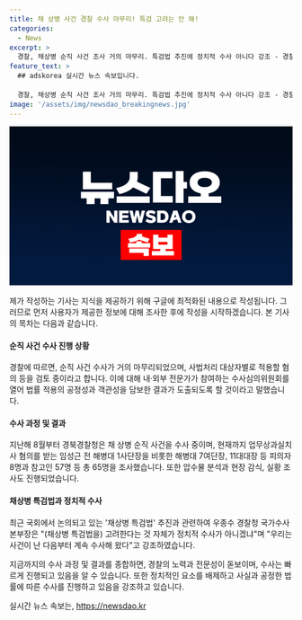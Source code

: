 ```yaml
---
title: 채 상병 사건 경찰 수사 마무리! 특검 고려는 안 해!
categories:
  - News
excerpt: >
  경찰, 채상병 순직 사건 조사 거의 마무리. 특검법 추진에 정치적 수사 아니다 강조 - 경찰청 국가수사본부장 우종수는 채상병 순직 사건 수사가 거의 마무리됐다며, 특검법 추진과 관련해 정치적 수사가 아니라고 강조했다. 지난해 수해 실종자 수색 중 순직한 해병대 채모 상병 사건에 대해 65명을 조사하고 현장 감식과 분석을 진행했다. 민주당은 특검법을 내달 초 본회의에 상정할 계획이고, 국민의힘은 순직 1주기 전까지 결과 발표를 촉구했다.
feature_text: >
  ## adskorea 실시간 뉴스 속보입니다.

  경찰, 채상병 순직 사건 조사 거의 마무리. 특검법 추진에 정치적 수사 아니다 강조 - 경찰청 국가수사본부장 우종수는 채상병 순직 사건 수사가 거의 마무리됐다며, 특검법 추진과 관련해 정치적 수사가 아니라고 강조했다. 지난해 수해 실종자 수색 중 순직한 해병대 채모 상병 사건에 대해 65명을 조사하고 현장 감식과 분석을 진행했다. 민주당은 특검법을 내달 초 본회의에 상정할 계획이고, 국민의힘은 순직 1주기 전까지 결과 발표를 촉구했다.
image: '/assets/img/newsdao_breakingnews.jpg'
---
```


<p><img src="/assets/img/newsdao_breakingnews.jpg" alt="adskorea 속보" /></p>

<p>제가 작성하는 기사는 지식을 제공하기 위해 구글에 최적화된 내용으로 작성됩니다. 그러므로 먼저 사용자가 제공한 정보에 대해 조사한 후에 작성을 시작하겠습니다. 본 기사의 목차는 다음과 같습니다.</p>

<h4>순직 사건 수사 진행 상황</h4>

<p>경찰에 따르면, 순직 사건 수사가 거의 마무리되었으며, 사법처리 대상자별로 적용할 혐의 등을 검토 중이라고 합니다. 이에 대해 내·외부 전문가가 참여하는 수사심의위원회를 열어 법률 적용의 공정성과 객관성을 담보한 결과가 도출되도록 할 것이라고 말했습니다.</p>

<h4>수사 과정 및 결과</h4>

<p>지난해 8월부터 경북경찰청은 채 상병 순직 사건을 수사 중이며, 현재까지 업무상과실치사 혐의를 받는 임성근 전 해병대 1사단장을 비롯한 해병대 7여단장, 11대대장 등 피의자 8명과 참고인 57명 등 총 65명을 조사했습니다. 또한 압수물 분석과 현장 감식, 실황 조사도 진행되었습니다.</p>

<h4>채상병 특검법과 정치적 수사</h4>

<p>최근 국회에서 논의되고 있는 '채상병 특검법' 추진과 관련하여 우종수 경찰청 국가수사본부장은 "(채상병 특검법을) 고려한다는 것 자체가 정치적 수사가 아니겠냐"며 "우리는 사건이 난 다음부터 계속 수사해 왔다"고 강조하였습니다.</p>

<p>지금까지의 수사 과정 및 결과를 종합하면, 경찰의 노력과 전문성이 돋보이며, 수사는 빠르게 진행되고 있음을 알 수 있습니다. 또한 정치적인 요소를 배제하고 사실과 공정한 법률에 따른 수사를 진행하고 있음을 강조하고 있습니다.</p>
실시간 뉴스 속보는, <a href="https://newsdao.kr" rel="dofollow">https://newsdao.kr</a>


